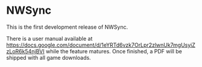 # NWSync

This is the first development release of NWSync.

There is a user manual available at https://docs.google.com/document/d/1eYRTd6vzk7OrLpr2zlwnUk7mgUsyiZzLoR6k54njBVI
while the feature matures. Once finished, a PDF will be shipped with all game downloads.
